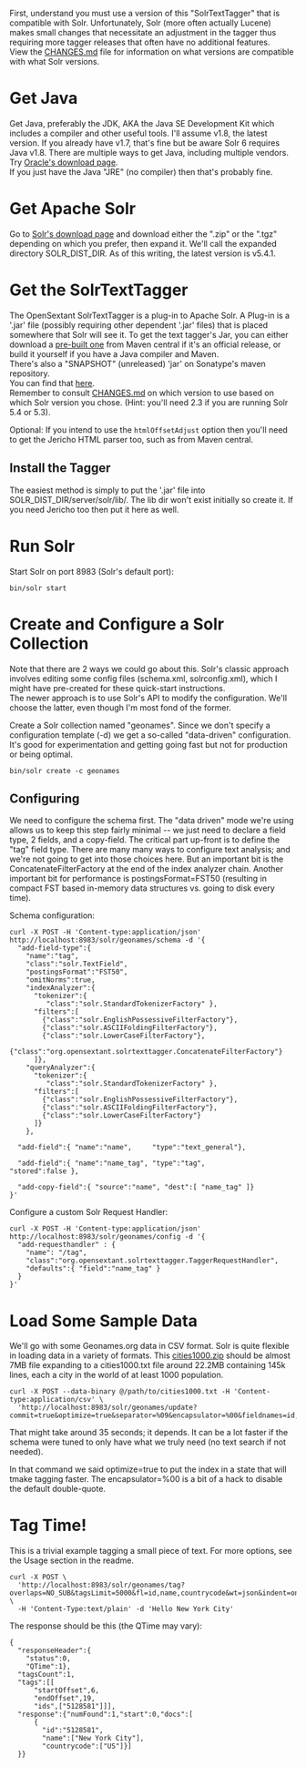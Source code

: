 First, understand you must use a version of this "SolrTextTagger" that is compatible with Solr.
Unfortunately, Solr (more often actually Lucene) makes small changes that necessitate an adjustment
in the tagger thus requiring more tagger releases that often have no additional features.  
View the [CHANGES.md](CHANGES.md) file for information on what versions are compatible with what Solr versions.

# Get Java

Get Java, preferably the JDK, AKA the Java SE Development Kit which includes a compiler and other 
useful tools.  I'll assume v1.8, the latest version.  If you already have v1.7, that's fine but be 
aware Solr 6 requires Java v1.8.  There are multiple ways to get Java, including multiple vendors.  
Try [Oracle's download page](http://www.oracle.com/technetwork/java/javase/downloads/jdk8-downloads-2133151.html).  
If you just have the Java "JRE" (no compiler) then that's probably fine.

# Get Apache Solr

Go to [Solr's download page](http://www.apache.org/dyn/closer.lua/lucene/solr/) and download either the
".zip" or the ".tgz" depending on which you prefer, then expand it.  We'll call the expanded directory
SOLR_DIST_DIR.  As of this writing, the latest version is v5.4.1.

# Get the SolrTextTagger

The OpenSextant SolrTextTagger is a plug-in to Apache Solr.  A Plug-in is a '.jar' file (possibly 
requiring other dependent '.jar' files) that is placed somewhere that Solr will see it.  To get the 
text tagger's Jar, you can either download a 
[pre-built one](http://search.maven.org/#search%7Cga%7C1%7Ca%3A%22solr-text-tagger%22) from Maven 
central if it's an official release, or build it yourself if you have a Java compiler and Maven.  
There's also a "SNAPSHOT" (unreleased) 'jar' on Sonatype's maven repository.  
You can find that [here](https://oss.sonatype.org/content/repositories/snapshots/org/opensextant/solr-text-tagger/2.3-SNAPSHOT/).  
Remember to consult [CHANGES.md](CHANGES.md) on which version to use based on which Solr version you chose.  (Hint: you'll need 2.3 if you are running Solr 5.4 or 5.3).

Optional: If you intend to use the `htmlOffsetAdjust` option then you'll need to get the Jericho 
HTML parser too, such as from Maven central. 

## Install the Tagger

The easiest method is simply to put the '.jar' file into SOLR_DIST_DIR/server/solr/lib/.  The
lib dir won't exist initially so create it.
If you need Jericho too then put it here as well.

# Run Solr

Start Solr on port 8983 (Solr's default port):

    bin/solr start

# Create and Configure a Solr Collection

Note that there are 2 ways we could go about this.  Solr's classic approach involves editing some 
config files (schema.xml, solrconfig.xml), which I might have pre-created for these quick-start instructions.  
The newer approach is to use Solr's API to modify the configuration.  We'll choose the latter, even 
though I'm most fond of the former.

Create a Solr collection named "geonames".  Since we don't specify a configuration template (-d) we 
get a so-called "data-driven" configuration.  It's good for experimentation and getting going fast 
but not for production or being optimal.

    bin/solr create -c geonames

## Configuring

We need to configure the schema first.  The "data driven" mode we're using allows us to keep this step fairly
minimal -- we just need to declare a field type, 2 fields, and a copy-field.
The critical part up-front is to define the "tag" field type.  There are many many ways to configure
text analysis; and we're not going to get into those choices here.  But an important bit is the
ConcatenateFilterFactory at the end of the index analyzer chain.  Another important bit for
performance is postingsFormat=FST50 (resulting in compact FST based in-memory data structures vs.
going to disk every time).

Schema configuration:

````
curl -X POST -H 'Content-type:application/json'  http://localhost:8983/solr/geonames/schema -d '{
  "add-field-type":{
    "name":"tag",
    "class":"solr.TextField",
    "postingsFormat":"FST50",
    "omitNorms":true,
    "indexAnalyzer":{
      "tokenizer":{ 
         "class":"solr.StandardTokenizerFactory" },
      "filters":[
        {"class":"solr.EnglishPossessiveFilterFactory"},
        {"class":"solr.ASCIIFoldingFilterFactory"},
        {"class":"solr.LowerCaseFilterFactory"},
        {"class":"org.opensextant.solrtexttagger.ConcatenateFilterFactory"}
      ]},
    "queryAnalyzer":{
      "tokenizer":{ 
         "class":"solr.StandardTokenizerFactory" },
      "filters":[
        {"class":"solr.EnglishPossessiveFilterFactory"},
        {"class":"solr.ASCIIFoldingFilterFactory"},
        {"class":"solr.LowerCaseFilterFactory"}
      ]}
    },

  "add-field":{ "name":"name",     "type":"text_general"},
  
  "add-field":{ "name":"name_tag", "type":"tag",          "stored":false },
  
  "add-copy-field":{ "source":"name", "dest":[ "name_tag" ]}
}'
````

Configure a custom Solr Request Handler:

````
curl -X POST -H 'Content-type:application/json' http://localhost:8983/solr/geonames/config -d '{
  "add-requesthandler" : {
    "name": "/tag",
    "class":"org.opensextant.solrtexttagger.TaggerRequestHandler",
    "defaults":{ "field":"name_tag" }
  }
}'
````

# Load Some Sample Data

We'll go with some Geonames.org data in CSV format.  Solr is quite flexible in loading data in a 
variety of formats.  This [cities1000.zip](http://download.geonames.org/export/dump/cities1000.zip) 
should be almost 7MB file expanding to a cities1000.txt file around 22.2MB containing 145k lines, 
each a city in the world of at least 1000 population.

````
curl -X POST --data-binary @/path/to/cities1000.txt -H 'Content-type:application/csv' \
  'http://localhost:8983/solr/geonames/update?commit=true&optimize=true&separator=%09&encapsulator=%00&fieldnames=id,name,,alternative_names,latitude,longitude,,,countrycode,,,,,,population,elevation,,timezone,lastupdate'
````

That might take around 35 seconds; it depends.  It can be a lot faster if the schema were tuned
to only have what we truly need (no text search if not needed).

In that command we said optimize=true to put the index in a state that will tmake tagging faster.
The encapsulator=%00 is a bit of a hack to disable the default double-quote.

# Tag Time!

This is a trivial example tagging a small piece of text.  For more options, see the Usage section
in the readme.
  
````
curl -X POST \
  'http://localhost:8983/solr/geonames/tag?overlaps=NO_SUB&tagsLimit=5000&fl=id,name,countrycode&wt=json&indent=on' \
  -H 'Content-Type:text/plain' -d 'Hello New York City'
````

The response should be this (the QTime may vary):
````
{
  "responseHeader":{
    "status":0,
    "QTime":1},
  "tagsCount":1,
  "tags":[[
      "startOffset",6,
      "endOffset",19,
      "ids",["5128581"]]],
  "response":{"numFound":1,"start":0,"docs":[
      {
        "id":"5128581",
        "name":["New York City"],
        "countrycode":["US"]}]
  }}
````
